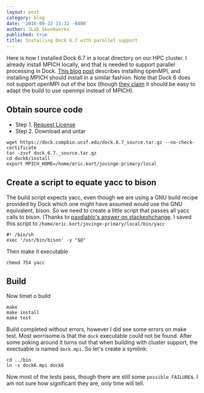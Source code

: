 ```yaml
---
layout: post
category: blog
date: '2016-09-22 11:32 -0400'
author: JLab Skunkworks
published: true
title: Installing Dock 6.7 with parallel support
---
```

Here is how I installed Dock 6.7 in a local directory on our HPC cluster. I already install MPICH locally, and that is needed to support parallel processing in Dock.  [This blog post](http://jovingelabsoftware.github.io/blog/2016/02/15/installing-openmpi-and-rmpi-from-source/) describes installing openMPI, and installing MPICH should install in a similar fashion.  Note that Dock 6 does not support openMPI out of the box (though [they claim](http://dock.compbio.ucsf.edu/DOCK_6/dock6_manual.htm) it should be easy to adapt the build to use openmpi instead of MPICH).

## Obtain source code

- Step 1. [Request License](http://dock.compbio.ucsf.edu/Online_Licensing/dock_license_application.html)
- Step 2. Download and untar


```
wget https://dock.compbio.ucsf.edu/dock.6.7_source.tar.gz --no-check-certificate
tar -zxvf dock.6.7._source.tar.gz
cd dock6/install
export MPICH_HOME=/home/eric.kort/jovinge-primary/local
```

## Create a script to equate yacc to bison
The build script expects yacc, even though we are using a GNU build recipe provided by Dock which one might have assumed would use the GNU equivalent, bison.  So we need to create a little script that passes all yacc calls to bison.  (Thanks to [paxdiablo's answer on stackexhchange](http://stackoverflow.com/questions/10733238/make-yacc-command-not-found-after-installing-bison).  I saved this script to `/home/eric.kort/jovinge-primary/local/bin/yacc`

```
#! /bin/sh
exec '/usr/bin/bison' -y "$@"
```
Then make it executable

```
chmod 754 yacc
```

## Build

Now timet o build

```
make
make install
make test
```

Build completed without errors, however I did see some errors on make test.  Most worrisome is that the `dock` executable could not be found.  After some poking around it turns out that when building with cluster support, the exectuable is named `dock.mpi`.  So let's create a symlink:

```
cd ../bin
ln -s dock6.mpi dock6
```

Now most of the tests pass, though there are still some `possible FAILURE`s.  I am not sure how significant they are, only time will tell.
